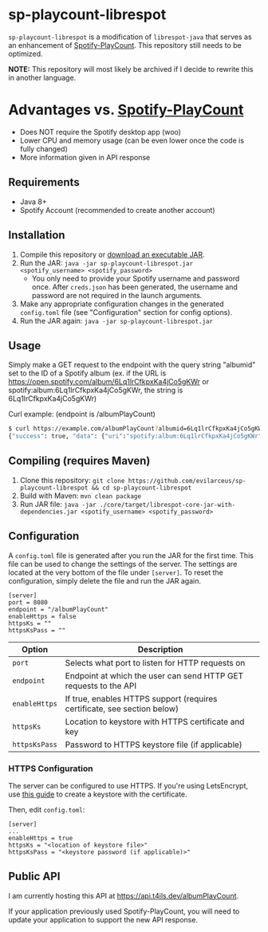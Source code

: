 # sp-playcount-librespot
`sp-playcount-librespot` is a modification of `librespot-java` that serves as an enhancement of [Spotify-PlayCount](https://github.com/evilarceus/Spotify-PlayCount). This repository still needs to be optimized.

**NOTE:** This repository will most likely be archived if I decide to rewrite this in another language.

# Advantages vs. [Spotify-PlayCount](https://github.com/evilarceus/Spotify-PlayCount)
* Does NOT require the Spotify desktop app (woo)
* Lower CPU and memory usage (can be even lower once the code is fully changed)
* More information given in API response

## Requirements
* Java 8+
* Spotify Account (recommended to create another account)

## Installation
1. Compile this repository or [download an executable JAR](https://github.com/evilarceus/sp-playcount-librespot/releases/latest).
2. Run the JAR: `java -jar sp-playcount-librespot.jar <spotify_username> <spotify_password>`
    * You only need to provide your Spotify username and password once. After `creds.json` has been generated, the username and password are not required in the launch arguments.
3. Make any appropriate configuration changes in the generated `config.toml` file (see "Configuration" section for config options).
4. Run the JAR again: `java -jar sp-playcount-librespot.jar`

## Usage
Simply make a GET request to the endpoint with the query string "albumid" set to the ID of a Spotify album (ex. if the URL is https://open.spotify.com/album/6Lq1lrCfkpxKa4jCo5gKWr or spotify:album:6Lq1lrCfkpxKa4jCo5gKWr, the string is 6Lq1lrCfkpxKa4jCo5gKWr)

Curl example: (endpoint is /albumPlayCount)
```bash
$ curl https://example.com/albumPlayCount?albumid=6Lq1lrCfkpxKa4jCo5gKWr
{"success": true, "data": {"uri":"spotify:album:6Lq1lrCfkpxKa4jCo5gKWr","name":"Good Faith","cover":{"uri":"https://i.scdn.co/image/ab67616d00001e02dc384e6d13983fe1cd415ade"},"year":2019,"track_count":10,"discs":[{"number":1 ...
```

## Compiling (requires Maven)
1. Clone this repository: `git clone https://github.com/evilarceus/sp-playcount-librespot && cd sp-playcount-librespot`
2. Build with Maven: `mvn clean package`
3. Run JAR file: `java -jar ./core/target/librespot-core-jar-with-dependencies.jar <spotify_username> <spotify_password>`

## Configuration
A `config.toml` file is generated after you run the JAR for the first time. This file can be used to change the settings of the server. The settings are located at the very bottom of the file under `[server]`.
To reset the configuration, simply delete the file and run the JAR again.
```
[server]
port = 8080
endpoint = "/albumPlayCount"
enableHttps = false
httpsKs = ""
httpsKsPass = ""
```
| Option        | Description                                                              |
|---------------|--------------------------------------------------------------------------|
| `port`        | Selects what port to listen for HTTP requests on                         |
| `endpoint`    | Endpoint at which the user can send HTTP GET requests to the API         |
| `enableHttps` | If true, enables HTTPS support (requires certificate, see section below) |
| `httpsKs`     | Location to keystore with HTTPS certificate and key                      |
| `httpsKsPass` | Password to HTTPS keystore file (if applicable)                          |

### HTTPS Configuration
The server can be configured to use HTTPS. If you're using LetsEncrypt, use [this guide](https://www.wissel.net/blog/2018/03/letsencrypt-java-keystore.html) to create a keystore with the certificate.

Then, edit `config.toml`:
```
[server]
...
enableHttps = true
httpsKs = "<location of keystore file>"
httpsKsPass = "<keystore password (if applicable)>"
```

## Public API
I am currently hosting this API at https://api.t4ils.dev/albumPlayCount.

If your application previously used Spotify-PlayCount, you will need to update your application to support the new API response.
